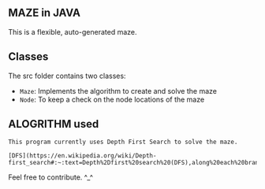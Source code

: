 ## MAZE in JAVA

This is a flexible, auto-generated maze.

## Classes

The src folder contains two classes:

- `Maze`: Implements the algorithm to create and solve the maze
- `Node`: To keep a check on the node locations of the maze

## ALOGRITHM used
    
    This program currently uses Depth First Search to solve the maze.

    [DFS](https://en.wikipedia.org/wiki/Depth-first_search#:~:text=Depth%2Dfirst%20search%20(DFS),along%20each%20branch%20before%20backtracking.)

Feel free to contribute. ^_^
